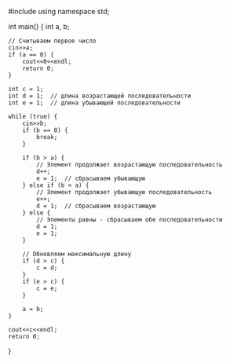 #include <iostream>
using namespace std;

int main() {
    int a, b;
    
    // Считываем первое число
    cin>>a;
    if (a == 0) {
        cout<<0<<endl;
        return 0;
    }
    
    int c = 1;
    int d = 1;  // длина возрастающей последовательности
    int e = 1;  // длина убывающей последовательности
    
    while (true) {
        cin>>b;
        if (b == 0) {
            break;
        }
        
        if (b > a) {
            // Элемент продолжает возрастающую последовательность
            d++;
            e = 1;  // сбрасываем убывающую
        } else if (b < a) {
            // Элемент продолжает убывающую последовательность
            e++;
            d = 1;  // сбрасываем возрастающую
        } else {
            // Элементы равны - сбрасываем обе последовательности
            d = 1;
            e = 1;
        }
        
        // Обновляем максимальную длину
        if (d > c) {
            c = d;
        }
        if (e > c) {
            c = e;
        }
        
        a = b;
    }
    
    cout<<c<<endl;
    return 0;
}
